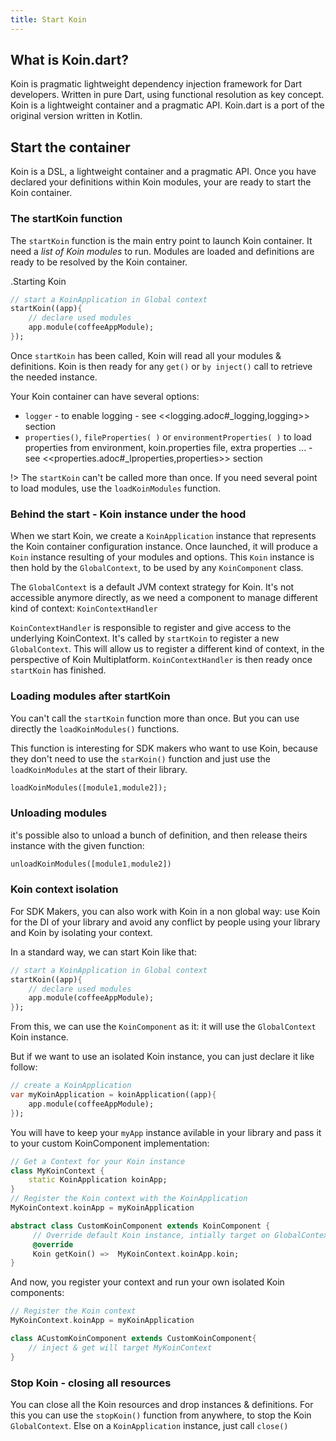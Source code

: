 ```yaml
---
title: Start Koin
---
```


## What is Koin.dart?

Koin is pragmatic lightweight dependency injection framework for Dart developers. Written in pure Dart, using functional resolution as key concept. Koin is a lightweight container and a pragmatic API. Koin.dart is a port of the original version written in Kotlin.

## Start the container

Koin is a DSL, a lightweight container and a pragmatic API. Once you have declared your definitions within Koin modules, your are ready to start the Koin container.

### The startKoin function

The `startKoin` function is the main entry point to launch Koin container. It need a *list of Koin modules* to run.
Modules are loaded and definitions are ready to be resolved by the Koin container.

.Starting Koin

```dart
// start a KoinApplication in Global context
startKoin((app){
    // declare used modules
    app.module(coffeeAppModule);
});
```

Once `startKoin` has been called, Koin will read all your modules & definitions. Koin is then ready for any `get()` or `by inject()` call to retrieve the needed instance.

Your Koin container can have several options:

* `logger` - to enable logging - see <<logging.adoc#_logging,logging>> section
* `properties()`, `fileProperties( )` or `environmentProperties( )` to load properties from environment, koin.properties file, extra properties ... - see <<properties.adoc#_lproperties,properties>> section


!> The `startKoin` can't be called more than once. If you need several point to load modules, use the `loadKoinModules` function.


### Behind the start - Koin instance under the hood

When we start Koin, we create a `KoinApplication` instance that represents the Koin container configuration instance. Once launched, it will produce a `Koin` instance resulting of your modules and options.
This `Koin` instance is then hold by the `GlobalContext`, to be used by any `KoinComponent` class.

The `GlobalContext` is a default JVM context strategy for Koin. It's not accessible anymore directly, as we need a component to manage different kind of context: `KoinContextHandler`

`KoinContextHandler` is responsible to register and give access to the underlying KoinContext. It's called by `startKoin` to register a new `GlobalContext`. This will allow us to register a different kind of context, in the perspective of Koin Multiplatform. `KoinContextHandler`  is then ready once `startKoin` has finished.




### Loading modules after startKoin

You can't call the `startKoin` function more than once. But you can use directly the `loadKoinModules()` functions.

This function is interesting for SDK makers who want to use Koin, because they don't need to use the `starKoin()` function and just use the `loadKoinModules` at the start of their library.

```dart
loadKoinModules([module1,module2]);
```

### Unloading modules

it's possible also to unload a bunch of definition, and then release theirs instance with the given function:

```dart
unloadKoinModules([module1,module2])
```


### Koin context isolation

For SDK Makers, you can also work with Koin in a non global way: use Koin for the DI of your library and avoid any conflict by people using your library and Koin by isolating your context.

In a standard way, we can start Koin like that:

```dart
// start a KoinApplication in Global context
startKoin((app){
    // declare used modules
    app.module(coffeeAppModule);
});
```

From this, we can use the `KoinComponent` as it: it will use the `GlobalContext` Koin instance.

But if we want to use an isolated Koin instance, you can just declare it like follow:

```dart
// create a KoinApplication
var myKoinApplication = koinApplication((app){
    app.module(coffeeAppModule);
});
```

You will have to keep your `myApp` instance avilable in your library and pass it to your custom KoinComponent implementation:

```dart
// Get a Context for your Koin instance
class MyKoinContext {
    static KoinApplication koinApp;
}
// Register the Koin context with the KoinApplication
MyKoinContext.koinApp = myKoinApplication
```

```dart
abstract class CustomKoinComponent extends KoinComponent {
     // Override default Koin instance, intially target on GlobalContext to yours
     @override
     Koin getKoin() =>  MyKoinContext.koinApp.koin;
}
```

And now, you register your context and run your own isolated Koin components:

```dart
// Register the Koin context
MyKoinContext.koinApp = myKoinApplication

class ACustomKoinComponent extends CustomKoinComponent{
    // inject & get will target MyKoinContext
}
```

### Stop Koin - closing all resources

You can close all the Koin resources and drop instances & definitions. For this you can use the `stopKoin()` function from anywhere, to stop the Koin `GlobalContext`.
Else on a `KoinApplication` instance, just call `close()`

